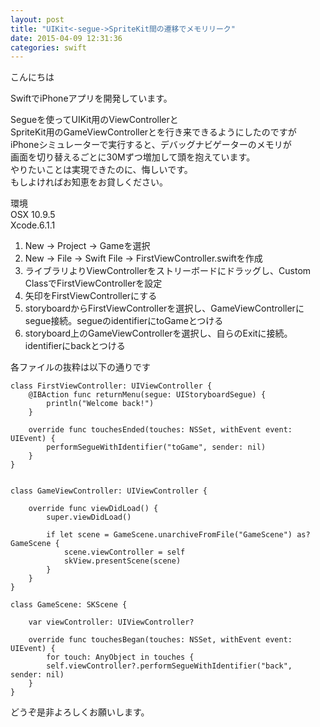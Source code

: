 ```yaml
---
layout: post
title: "UIKit<-segue->SpriteKit間の遷移でメモリリーク"
date: 2015-04-09 12:31:36
categories: swift
---
```

<p>こんにちは</p>

<p>SwiftでiPhoneアプリを開発しています。</p>

<p>Segueを使ってUIKit用のViewControllerと<br>
SpriteKit用のGameViewControllerとを行き来できるようにしたのですが<br>
iPhoneシミュレーターで実行すると、デバッグナビゲーターのメモリが<br>
画面を切り替えるごとに30Mずつ増加して頭を抱えています。<br>
やりたいことは実現できたのに、悔しいです。<br>
もしよければお知恵をお貸しください。</p>

<p>環境<br>
OSX 10.9.5<br>
Xcode.6.1.1</p>

<ol>
<li>New -> Project -> Gameを選択</li>
<li>New -> File -> Swift File -> FirstViewController.swiftを作成</li>
<li>ライブラリよりViewControllerをストリーボードにドラッグし、Custom ClassでFirstViewControllerを設定</li>
<li>矢印をFirstViewControllerにする</li>
<li>storyboardからFirstViewControllerを選択し、GameViewControllerにsegue接続。segueのidentifierにtoGameとつける</li>
<li>storyboard上のGameViewControllerを選択し、自らのExitに接続。identifierにbackとつける</li>
</ol>

<p>各ファイルの抜粋は以下の通りです</p>

<pre><code>class FirstViewController: UIViewController {
    @IBAction func returnMenu(segue: UIStoryboardSegue) {
        println("Welcome back!")
    }

    override func touchesEnded(touches: NSSet, withEvent event: UIEvent) {
        performSegueWithIdentifier("toGame", sender: nil)
    }
}


class GameViewController: UIViewController {

    override func viewDidLoad() {
        super.viewDidLoad()

        if let scene = GameScene.unarchiveFromFile("GameScene") as? GameScene {
            scene.viewController = self
            skView.presentScene(scene)
        }
    }
}

class GameScene: SKScene {

    var viewController: UIViewController?

    override func touchesBegan(touches: NSSet, withEvent event: UIEvent) {
        for touch: AnyObject in touches {
        self.viewController?.performSegueWithIdentifier("back", sender: nil)
    }
}
</code></pre>

<p>どうぞ是非よろしくお願いします。</p>
